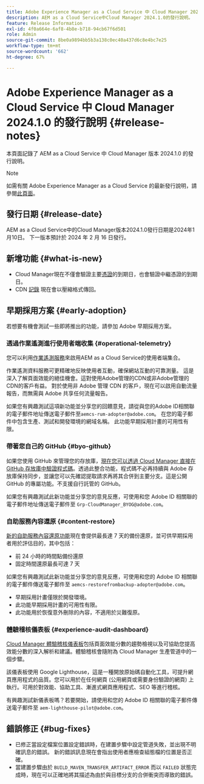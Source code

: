 ```yaml
---
title: Adobe Experience Manager as a Cloud Service 中 Cloud Manager 2024.1.0 的發行說明
description: AEM as a Cloud Service中Cloud Manager 2024.1.0的發行說明。
feature: Release Information
exl-id: 4f0a664e-6af8-4b8e-b718-94cb67f6d501
role: Admin
source-git-commit: 8be0a9894bb5b3a138c0ec40a437d6c8e4bc7e25
workflow-type: tm+mt
source-wordcount: '662'
ht-degree: 67%

---
```


# Adobe Experience Manager as a Cloud Service 中 Cloud Manager 2024.1.0 的發行說明 {#release-notes}

本頁面記錄了 AEM as a Cloud Service 中 Cloud Manager 版本 2024.1.0 的發行說明。

>[!NOTE]
>
>如需有關 Adobe Experience Manager as a Cloud Service 的最新發行說明，請參閱[此頁面](/help/release-notes/release-notes-cloud/release-notes-current.md)。

## 發行日期 {#release-date}

AEM as a Cloud Service中的Cloud Manager版本2024.1.0發行日期是2024年1月10日。 下一版本預計於 2024 年 2 月 16 日發行。

## 新增功能 {#what-is-new}

* Cloud Manager現在不僅會驗證主要[憑證](/help/implementing/cloud-manager/managing-ssl-certifications/introduction-to-ssl-certificates.md)的到期日，也會驗證中繼憑證的到期日。
* CDN [記錄](/help/implementing/cloud-manager/manage-logs.md) 現在會以壓縮格式傳回。

## 早期採用方案 {#early-adoption}

若想要有機會測試一些即將推出的功能，請參加 Adobe 早期採用方案。

### 透過作業遙測進行使用者端收集 {#operational-telemetry}

您可以利用[作業遙測服務](/help/implementing/cloud-manager/content-requests.md#cliendside-collection)來啟用AEM as a Cloud Service的使用者端集合。

作業遙測資料服務可更精確地反映使用者互動，確保網站互動的可靠測量。 這是深入了解頁面效能的絕佳機會。這對使用Adobe管理的CDN或非Adobe管理的CDN的客戶有益。 對於使用非 Adobe 管理 CDN 的客戶，現在可以啟用自動流量報告，而無需與 Adobe 共享任何流量報告。

如果您有興趣測試這項新功能並分享您的回饋意見，請從與您的Adobe ID相關聯的電子郵件地址傳送電子郵件至`aemcs-rum-adopter@adobe.com`。 在您的電子郵件中包含生產、測試和開發環境的網域名稱。  此功能早期採用計畫的可用性有限。

### 帶著您自己的 GitHub {#byo-github}

如果您使用 GitHub 來管理您的存放庫，[現在您可以透過 Cloud Manager 直接在 GitHub 存放庫中驗證程式碼](/help/implementing/cloud-manager/managing-code/private-repositories.md)。透過此整合功能，程式碼不必再持續與 Adobe 存放庫保持同步，並讓您可以先確認提取請求再將其合併到主要分支。這是公開 GitHub 的專屬功能。不支援自行託管的 GitHub。

如果您有興趣測試此新功能並分享您的意見反應，可使用和您 Adobe ID 相關聯的電子郵件地址傳送電子郵件至 `Grp-CloudManager_BYOG@adobe.com`。

### 自助服務內容還原 {#content-restore}

[新的自助服務內容還原功能](/help/operations/restore.md)現在會提供最長達 7 天的備份還原，並可供早期採用者用於評估目的，其中包括：

* 前 24 小時的時間點備份還原
* 固定時間還原最長可達 7 天

如果您有興趣測試此新功能並分享您的意見反應，可使用和您的 Adobe ID 相關聯的電子郵件傳送電子郵件至 `aemcs-restorefrombackup-adopter@adobe.com`。

* 早期採用計畫僅限於開發環境。
* 此功能早期採用計畫的可用性有限。
* 此功能用於恢復意外刪除的內容，不適用於災難復原。

### 體驗稽核儀表板 {#experience-audit-dashboard}

[Cloud Manager 體驗稽核儀表板](/help/implementing/cloud-manager/experience-audit-dashboard.md)包括頁面效能分數的趨勢檢視以及可協助您提高效能分數的深入解析和建議。體驗稽核會隨附為 Cloud Manager 生產管道中的一個步驟。

該儀表板使用 Google Lighthouse，這是一種開放原始碼自動化工具，可提升網頁應用程式的品質。您可以用於在任何網頁 (公用網頁或需要身份驗證的網頁) 上執行。可用於對效能、協助工具、漸進式網頁應用程式、SEO 等進行稽核。

有興趣測試新儀表板嗎？若要開始，請使用和您的 Adobe ID 相關聯的電子郵件傳送電子郵件至 `aem-lighthouse-pilot@adobe.com`。

## 錯誤修正 {#bug-fixes}

* 已修正當設定檔案位置設定錯誤時，在建置步驟中設定管道失敗，並出現不明確訊息的錯誤。 新的錯誤訊息現在會指出使用者應檢查組態檔的位置是否正確。
* 當建置步驟由於 `BUILD_MAVEN_TRANSFER_ARTIFACT_ERROR` 而以 `FAILED` 狀態完成時，現在可以正確地將其描述為由於與目標分支的合併衝突而導致的錯誤。
